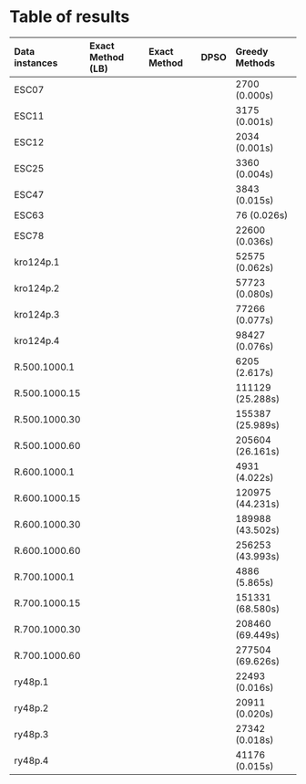 # Table of results

| Data instances    | Exact Method (LB) | Exact Method | DPSO     | Greedy Methods |
| :---------------- | :-----------------| :----------- | :------- | :------------- |
| ESC07             |                   |              |          | 2700 (0.000s)  |
| ESC11             |                   |              |          | 3175 (0.001s)  |
| ESC12             |                   |              |          | 2034 (0.001s)  |
| ESC25             |                   |              |          | 3360 (0.004s)  |
| ESC47             |                   |              |          | 3843 (0.015s)  |
| ESC63             |                   |              |          | 76 (0.026s)    |
| ESC78             |                   |              |          | 22600 (0.036s) |
| kro124p.1         |                   |              |          | 52575 (0.062s) |
| kro124p.2         |                   |              |          | 57723 (0.080s) |
| kro124p.3         |                   |              |          | 77266 (0.077s) |
| kro124p.4         |                   |              |          | 98427 (0.076s) |
| R.500.1000.1      |                   |              |          | 6205 (2.617s)  |
| R.500.1000.15     |                   |              |          | 111129 (25.288s) |
| R.500.1000.30     |                   |              |          | 155387 (25.989s) |
| R.500.1000.60     |                   |              |          | 205604 (26.161s) |
| R.600.1000.1      |                   |              |          | 4931 (4.022s)  |
| R.600.1000.15     |                   |              |          | 120975 (44.231s) |
| R.600.1000.30     |                   |              |          | 189988 (43.502s) |
| R.600.1000.60     |                   |              |          | 256253 (43.993s) |
| R.700.1000.1      |                   |              |          | 4886 (5.865s)  |
| R.700.1000.15     |                   |              |          | 151331 (68.580s) |
| R.700.1000.30     |                   |              |          | 208460 (69.449s) |
| R.700.1000.60     |                   |              |          | 277504 (69.626s) |
| ry48p.1           |                   |              |          | 22493 (0.016s) |
| ry48p.2           |                   |              |          | 20911 (0.020s) |
| ry48p.3           |                   |              |          | 27342 (0.018s) |
| ry48p.4           |                   |              |          | 41176 (0.015s) |
